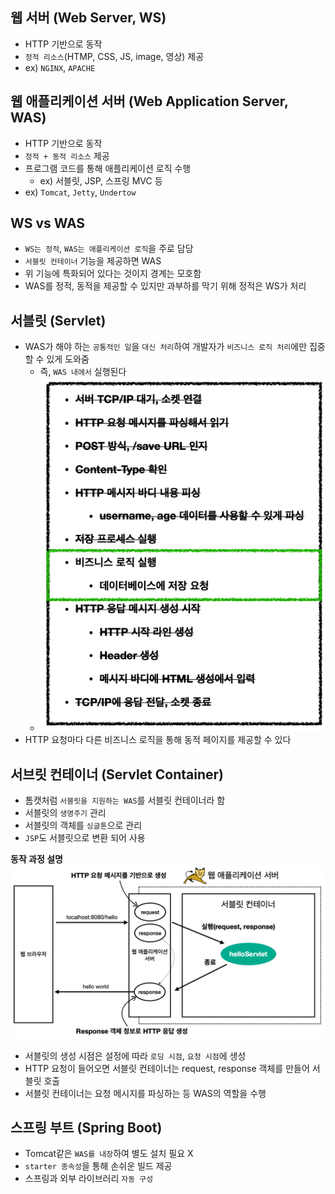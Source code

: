 
## 웹 서버 (Web Server, WS)
- HTTP 기반으로 동작
- `정적 리소스`(HTMP, CSS, JS, image, 영상) 제공
- ex) `NGINX`, `APACHE`

## 웹 애플리케이션 서버 (Web Application Server, WAS)
- HTTP 기반으로 동작
- `정적 + 동적 리소스` 제공
- 프로그램 코드를 통해 애플리케이션 로직 수행
    - ex) 서블릿, JSP, 스프링 MVC 등
- ex) `Tomcat`, `Jetty`, `Undertow`

## WS vs WAS
- `WS는 정적`, `WAS는 애플리케이션 로직`을 주로 담당
- `서블릿 컨테이너` 기능을 제공하면 WAS
- 위 기능에 특화되어 있다는 것이지 경계는 모호함
- WAS를 정적, 동적을 제공할 수 있지만 과부하를 막기 위해 정적은 WS가 처리

## 서블릿 (Servlet)
- WAS가 해야 하는 `공통적인 일`을 `대신 처리`하여 개발자가 `비즈니스 로직 처리`에만 집중할 수 있게 도와줌
    - 즉, `WAS 내에서` 실행된다
    - ![alt text](images/WS,WAS,Servlet/image-1.png)
- HTTP 요청마다 다른 비즈니스 로직을 통해 동적 페이지를 제공할 수 있다

## 서브릿 컨테이너 (Servlet Container)
- 톰캣처럼 `서블릿을 지원하는 WAS`를 서블릿 컨테이너라 함
- 서블릿의 `생명주기` 관리
- 서블릿의 객체를 `싱글톤`으로 관리
- `JSP`도 서블릿으로 변환 되어 사용

**동작 과정 설명**
![alt text](images/WS,WAS,Servlet/image.png)
- 서블릿의 생성 시점은 설정에 따라 `로딩 시점`, `요청 시점`에 생성
- HTTP 요청이 들어오면 서블릿 컨테이너는 request, response 객체를 만들어 서블릿 호출
- 서블릿 컨테이너는 요청 메시지를 파싱하는 등 WAS의 역할을 수행

## 스프링 부트 (Spring Boot)
- Tomcat같은 `WAS를 내장`하여 별도 설치 필요 X
- `starter 종속성`을 통해 손쉬운 빌드 제공
- 스프링과 외부 라이브러리 `자동 구성`